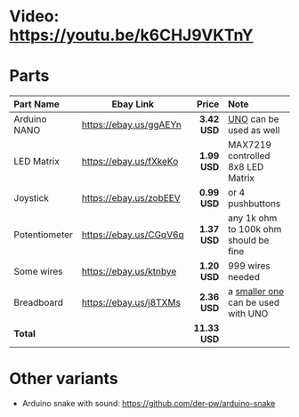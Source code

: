 # Video: https://youtu.be/k6CHJ9VKTnY




# Parts
Part Name       |       Ebay Link        |        Price | Note
:-------------- | ---------------------- | -----------: | :------------------------------------------------
Arduino NANO    | https://ebay.us/ggAEYn | **3.42 USD** | [UNO](https://ebay.us/Y1kYb3) can be used as well
LED Matrix      | https://ebay.us/fXkeKo | **1.99 USD** | MAX7219 controlled 8x8 LED Matrix
Joystick        | https://ebay.us/zobEEV | **0.99 USD** | or 4 pushbuttons
Potentiometer   | https://ebay.us/CGqV6q | **1.37 USD** | any 1k ohm to 100k ohm should be fine
Some wires      | https://ebay.us/ktnbye | **1.20 USD** | 999 wires needed
Breadboard      | https://ebay.us/j8TXMs | **2.36 USD** | a [smaller one](https://ebay.us/e6J8uB) can be used with UNO
**Total**       |                        | **11.33 USD**


# Other variants
- Arduino snake with sound: https://github.com/der-pw/arduino-snake

